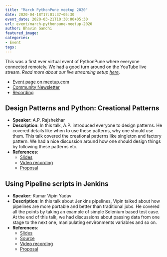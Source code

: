 ```yaml
---
title: "March PythonPune meetup 2020"
date: 2020-04-18T17:01:37+05:30
event_date: 2020-03-21T10:30:00+05:30
url: event/march-pythonpune-meetup-2020
author: Bhavin Gandhi
featured_image:
categories:
- Event
tags:
---
```


This was a first ever virtual event of PythonPune where everyone
connected remotely. We had a good turn around on the YouTube live
stream. *Read more about our live streaming setup
[here](https://geeksocket.in/posts/live-stream-meetup-event/).*
  * [Event page on meetup.com](https://www.meetup.com/PythonPune/events/269419831/)
  * [Community Newsletter](./community_news.md)
  * [Recording](https://youtu.be/y6W480Y_KbU)

## Design Patterns and Python: Creational Patterns
  * **Speaker**: A.P. Rajshekhar
  * **Description**: In this talk, A.P. introduced everyone to design
    patterns. He covered details like when to use these patterns, why
    one should use them. This talk covered the creational patterns
    like singleton and factory pattern. We had a nice discussion
    around how one should design things by following these patterns
    etc.
  * **References**:
    * [Slides](# "Link to the slides will be added soon.")
	* [Video recording](https://youtu.be/Py_3SRITFEA)
	* [Proposal](https://github.com/pythonpune/meetup-talks/issues/82)

## Using Pipeline scripts in Jenkins
  * **Speaker**: Kumar Vipin Yadav
  * **Description**: In this talk about Jenkins pipelines, Vipin
    talked about how pipelines are more portable and better than
    traditional jobs. He covered all the points by taking an example
    of simple Selenium based test case. At the end of this talk, we
    had discussions about passing data from one stage to the next one,
    manipulating environments variables and so on.
  * **References**:
    * [Slides](https://github.com/vipin3699/PP_Meetup_Talk/blob/master/Meetup_PPT.pdf)
	* [Source](https://github.com/vipin3699/PP_Meetup_Talk)
	* [Video recording](https://youtu.be/Zz1YR69-Pc4)
	* [Proposal](https://github.com/pythonpune/meetup-talks/issues/86)
